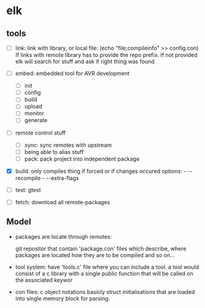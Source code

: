 # elk
             

## tools
* [ ] link: link with library, or local file: (echo "file;compileinfo" >>
      config.con)
      If links with remote library has to provide the repo prefix. If not
      provided elk will search for stuff and ask if right thing was found
      
* [ ] embed: embedded tool for AVR development
    - [ ] init
    - [ ] config
    - [ ] build
    - [ ] upload
    - [ ] monitor
    - [ ] generate
* [ ] remote control stuff
    - [ ] sync: sync remotes with upstream
    - [ ] being able to alias stuff
    - [ ] pack: pack project into independent package
* [X] build: only compiles thing if forced or if changes occured
      options:
        - --recompile
        - --extra-flags
        
* [ ] test: gtest
* [ ] fetch: download all remote-packages

## Model
* packages are locate through remotes:
  
  git repositor that contain 'package.con' files which describe, where packages
  are located how they are to be compiled and so on...
  
* tool system: have 'tools.c' file where you can include a tool. a tool would
  consist of a c library with a single public function that will be called on
  the associated keywor
  
* con files: c object notations basicly struct initialisations that are loaded
  into single memory block for parsing.
